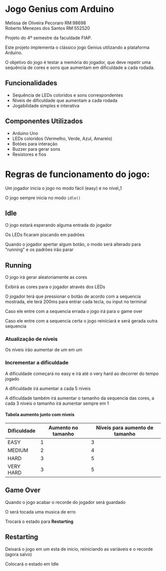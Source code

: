 # Jogo Genius com Arduino

 Melissa de Oliveira Pecoraro RM:98698  
 Roberto Menezes dos Santos RM:552520      

Projeto do 4º semestre da faculdade FIAP.  

Este projeto implementa o clássico jogo Genius utilizando a plataforma Arduino.

O objetivo do jogo é testar a memória do jogador, que deve repetir uma sequência de cores e sons que aumentam em dificuldade a cada rodada.

## Funcionalidades
- Sequência de LEDs coloridos e sons correspondentes
- Níveis de dificuldade que aumentam a cada rodada
- Jogabilidade simples e interativa

## Componentes Utilizados
- Arduino Uno
- LEDs coloridos (Vermelho, Verde, Azul, Amarelo)
- Botões para interação
- Buzzer para gerar sons
- Resistores e fios

# Regras de funcionamento do jogo:

Um jogador inicia o jogo no modo fácil (easy) e no nível_1

O jogo sempre inicia no modo `idle()`

## Idle

O jogo estará esperando alguma entrada do jogador

Os LEDs ficaram piscando em padrões

Quando o jogador apertar algum botão, o modo será alterado para "running" e os padrões irão parar

## Running

O jogo irá gerar aleatoriamente as cores

Exibirá as cores para o jogador através dos LEDs

O jogador terá que pressionar o botão de acordo com a sequencia mostrada, ele terá 200ms para entrar cada tecla, ou input no terminal

Caso ele entre com a sequencia errada o jogo irá para o game over

Caso ele entre com a sequencia certa o jogo reiniciará e será gerada outra sequencia

### Atualização de níveis

Os níveis irão aumentar de um em um

### Incrementar a dificuldade

A dificuldade começará no easy e irá até o very hard ao decorrer do tempo jogado

A dificuldade irá aumentar a cada 5 níveis

A dificuldade também irá aumentar o tamanho da sequencia das cores, a cada 3 níveis o tamanho irá aumentar sempre em 1

#### Tabela aumento junto com níveis

| Dificuldade | Aumento no tamanho | Níveis para aumento de tamanho |
| ----------- | ------------------ | ------------------------------ |
| EASY        | 1                  | 3                              |
| MEDIUM      | 2                  | 4                              |
| HARD        | 3                  | 5                              |
| VERY HARD   | 3                  | 5                              |

## Game Over

Quando o jogo acabar o recorde do jogador será guardado

O será tocada uma musica de erro

Trocará o estado para **Restarting**

## Restarting

Deixará o jogo em um esta de inicio, reiniciando as variáveis e o recorde (agora salvo)

Colocará o estado em Idle

